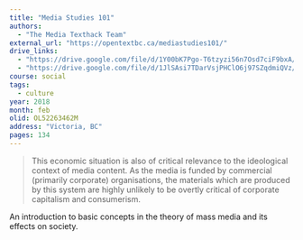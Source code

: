 ```yaml
---
title: "Media Studies 101"
authors:
  - "The Media Texthack Team"
external_url: "https://opentextbc.ca/mediastudies101/"
drive_links:
  - "https://drive.google.com/file/d/1Y00bK7Pgo-T6tzyzi56n7Osd7ciF9bxA/view?usp=drivesdk"
  - "https://drive.google.com/file/d/1JlSAsi7TDarVsjPHClO6j97SZqdmiQVz/view?usp=drivesdk"
course: social
tags:
  - culture
year: 2018
month: feb
olid: OL52263462M
address: "Victoria, BC"
pages: 134
---
```


> This economic situation is also of critical relevance to the ideological context of media content. As the media
is funded by commercial (primarily corporate) organisations, the materials which are produced by this system
are highly unlikely to be overtly critical of corporate capitalism and consumerism.

An introduction to basic concepts in the theory of mass media and its effects on society.
